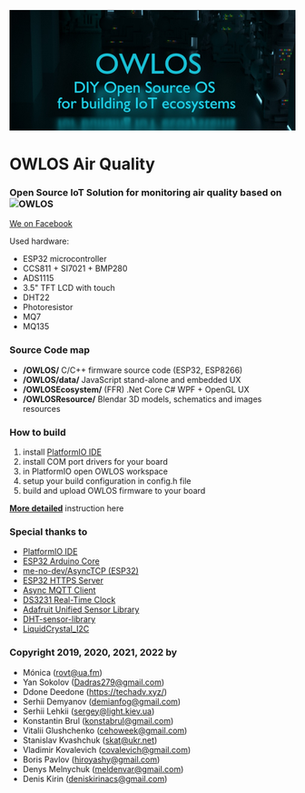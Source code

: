 ![OWLOS Air Quality Logo](https://github.com/KirinDenis/OWLOSAirQuality/raw/main/OWLOSResource/images/OWLOSAirQualityLogo.jpg)

# OWLOS Air Quality
### Open Source IoT Solution for monitoring air quality based on ![OWLOS](https://github.com/KirinDenis/owlos)
 
[We on Facebook](https://www.facebook.com/groups/OWLOS)

Used hardware: 
- ESP32 microcontroller
- CCS811 + SI7021 + BMP280
- ADS1115
- 3.5" TFT LCD with touch
- DHT22
- Photoresistor 
- MQ7
- MQ135

### Source Code map

- **/OWLOS/** C/C++ firmware source code (ESP32, ESP8266)
- **/OWLOS/data/** JavaScript  stand-alone and embedded UX 
- **/OWLOSEcosystem/** (FFR) .Net Core C# WPF + OpenGL UX
- **/OWLOSResource/** Blendar 3D models, schematics and images resources

### How to build

1. install [PlatformIO IDE](https://platformio.org/)
2. install COM port drivers for your board
3. in PlatformIO open OWLOS workspace 
4. setup your build configuration in config.h file
5. build and upload OWLOS firmware to your board

[**More detailed**](https://github.com/KirinDenis/owlos/wiki/How-to-install-EN) instruction here


### Special thanks to

- [PlatformIO IDE](https://platformio.org/)
- [ESP32 Arduino Core](https://github.com/espressif/arduino-esp32)
- [me-no-dev/AsyncTCP (ESP32)](https://github.com/me-no-dev/AsyncTCP)
- [ESP32 HTTPS Server](https://github.com/fhessel/esp32_https_server)
- [Async MQTT Client](http://platformio.org/lib/show/346/AsyncMqttClient)
- [DS3231 Real-Time Clock](http://www.jarzebski.pl/arduino/komponenty/zegar-czasu-rzeczywistego-rtc-ds3231.html)
- [Adafruit Unified Sensor Library](https://github.com/adafruit/Adafruit_Sensor)
- [DHT-sensor-library](https://github.com/adafruit/DHT-sensor-library)
- [LiquidCrystal_I2C](https://gitlab.com/tandembyte/liquidcrystal_i2c)	

### Copyright 2019, 2020, 2021, 2022 by

- Mónica (rovt@ua.fm)
- Yan Sokolov (Dadras279@gmail.com)
- Ddone Deedone (https://techadv.xyz/)
- Serhii Demyanov (demianfog@gmail.com)
- Serhii Lehkii (sergey@light.kiev.ua)
- Konstantin Brul (konstabrul@gmail.com)
- Vitalii Glushchenko (cehoweek@gmail.com)
- Stanislav Kvashchuk (skat@ukr.net)
- Vladimir Kovalevich (covalevich@gmail.com)
- Boris Pavlov (hiroyashy@gmail.com)
- Denys Melnychuk (meldenvar@gmail.com)
- Denis Kirin (deniskirinacs@gmail.com)


